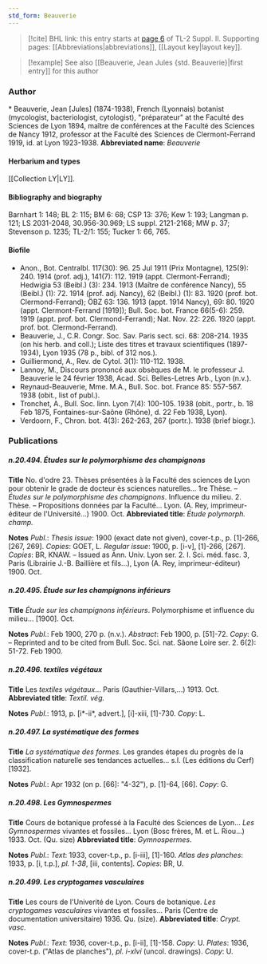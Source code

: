 ```yaml
---
std_form: Beauverie
---
```


> [!cite] BHL link: this entry starts at [page 6](https://www.biodiversitylibrary.org/page/33265203) of TL-2 Suppl. II.
> Supporting pages: [[Abbreviations|abbreviations]], [[Layout key|layout key]].

> [!example] See also [[Beauverie, Jean Jules {std. Beauverie}|first entry]] for this author

### Author

\* Beauverie, Jean \[Jules\] (1874-1938), French (Lyonnais) botanist (mycologist, bacteriologist, cytologist), "préparateur" at the Faculté des Sciences de Lyon 1894, maître de conférences at the Faculté des Sciences de Nancy 1912, professor at the Faculté des Sciences de Clermont-Ferrand 1919, id. at Lyon 1923-1938. 
**Abbreviated name**: *Beauverie*

#### Herbarium and types

[[Collection LY|LY]].

#### Bibliography and biography

Barnhart 1: 148; BL 2: 115; BM 6: 68; CSP 13: 376; Kew 1: 193; Langman p. 121; LS 2031-2048, 30.956-30.969; LS suppl. 2121-2168; MW p. 37; Stevenson p. 1235; TL-2/1: 155; Tucker 1: 66, 765.

#### Biofile

- Anon., Bot. Centralbl. 117(30): 96. 25 Jul 1911 (Prix Montagne), 125(9): 240. 1914 (prof. adj.), 141(7): 112. 1919 (appt. Clermont-Ferrand); Hedwigia 53 (Beibl.) (3): 234. 1913 (Maître de conférence Nancy), 55 (Beibl.) (1): 72. 1914 (prof. adj. Nancy), 62 (Beibl.) (1): 83. 1920 (prof. bot. Clermond-Ferrand); ÖBZ 63: 136. 1913 (appt. 1914 Nancy), 69: 80. 1920 (appt. Clermont-Ferrand \[1919\]); Bull. Soc. bot. France 66(5-6): 259. 1919 (appt. prof. bot. Clermond-Ferrand); Nat. Nov. 22: 226. 1920 (appt. prof. bot. Clermond-Ferrand).
- Beauverie, J., C.R. Congr. Soc. Sav. Paris sect. sci. 68: 208-214. 1935 (on his herb. and coll.); Liste des titres et travaux scientifiques (1897-1934), Lyon 1935 (78 p., bibl. of 312 nos.).
- Guilliermond, A., Rev. de Cytol. 3(1): 110-112. 1938.
- Lannoy, M., Discours prononcé aux obsèques de M. le professeur J. Beauverie le 24 février 1938, Acad. Sci. Belles-Letres Arb., Lyon (n.v.).
- Reynaud-Beauverie, Mme. M.A., Bull. Soc. bot. France 85: 557-567. 1938 (obit., list of publ.).
- Tronchet, A., Bull. Soc. linn. Lyon 7(4): 100-105. 1938 (obit., portr., b. 18 Feb 1875, Fontaines-sur-Saône (Rhône), d. 22 Feb 1938, Lyon).
- Verdoorn, F., Chron. bot. 4(3): 262-263, 267 (portr.). 1938 (brief biogr.).

### Publications

##### n.20.494. Études sur le polymorphisme des champignons

**Title**
No. d'odre 23. Thèses présentées à la Faculté des sciences de Lyon pour obtenir le grade de docteur ès sciences naturelles... 1re Thèse. – *Études sur le polymorphisme des champignons*. Influence du milieu. 2. Thèse. – Propositions données par la Faculté... Lyon. (A. Rey, imprimeur-éditeur de l'Université...) 1900. Oct.
**Abbreviated title**: *Étude polymorph. champ.*

**Notes**
*Publ*.: *Thesis issue*: 1900 (exact date not given), cover-t.p., p. \[1\]-266, \[267, 269\]. *Copies*: GOET, L.
*Regular issue*: 1900, p. \[i-v\], \[1\]-266, \[267\]. *Copies*: BR, KNAW. – Issued as Ann. Univ. Lyon ser. 2. I. Sci. méd. fasc. 3, Paris (Librairie J.-B. Baillière et fils...), Lyon (A. Rey, imprimeur-éditeur) 1900. Oct.

##### n.20.495. Étude sur les champignons inférieurs

**Title**
*Étude sur les champignons inférieurs*. Polymorphisme et influence du milieu... \[1900\]. Oct.

**Notes**
*Publ*.: Feb 1900, 270 p. (n.v.).
*Abstract*: Feb 1900, p. \[51\]-72. *Copy*: G. – Reprinted and to be cited from Bull. Soc. Sci. nat. Sâone Loire ser. 2. 6(2): 51-72. Feb 1900.

##### n.20.496. textiles végétaux

**Title**
Les *textiles végétaux*... Paris (Gauthier-Villars,...) 1913. Oct.
**Abbreviated title**: *Textil. vég.*

**Notes**
*Publ*.: 1913, p. \[i\*-ii\*, advert.\], \[i\]-xiii, \[1\]-730. *Copy*: L.

##### n.20.497. La systématique des formes

**Title**
*La systématique des formes*. Les grandes étapes du progrès de la classification naturelle ses tendances actuelles... s.l. (Les éditions du Cerf) \[1932\].

**Notes**
*Publ*.: Apr 1932 (on p. \[66\]: "4-32"), p. \[1\]-64, \[66\]. *Copy*: G.

##### n.20.498. Les Gymnospermes

**Title**
Cours de botanique professé à la Faculté des Sciences de Lyon... *Les Gymnospermes* vivantes et fossiles... Lyon (Bosc frères, M. et L. Riou...) 1933. Oct. (Qu. size)
**Abbreviated title**: *Gymnospermes*.

**Notes**
*Publ*.: *Text*: 1933, cover-t.p., p. \[i-iii\], \[1\]-160.
*Atlas des planches*: 1933, p. \[i, t.p.\], *pl. 1-38*, \[iii, contents\].
*Copies*: BR, U.

##### n.20.499. Les cryptogames vasculaires

**Title**
Les cours de l'Univerité de Lyon. Cours de botanique. *Les cryptogames vasculaires* vivantes et fossiles... Paris (Centre de documentation universitaire) 1936. Qu. (size).
**Abbreviated title**: *Crypt. vasc.*

**Notes**
*Publ*.: *Text*: 1936, cover-t.p., p. \[i-ii\], \[1\]-158. *Copy*: U.
*Plates*: 1936, cover-t.p. ("Atlas de planches"), *pl. i-xlvi* (uncol. drawings). *Copy*: U.

